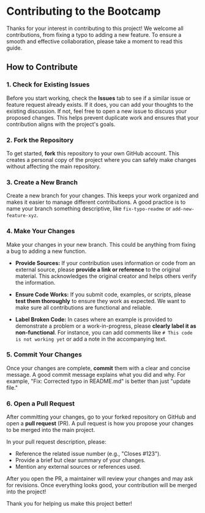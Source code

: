 # Contributing to the Bootcamp

Thanks for your interest in contributing to this project! We welcome all contributions, from fixing a typo to adding a new feature. To ensure a smooth and effective collaboration, please take a moment to read this guide.

## How to Contribute

### 1. **Check for Existing Issues**
Before you start working, check the **Issues** tab to see if a similar issue or feature request already exists. If it does, you can add your thoughts to the existing discussion. If not, feel free to open a new issue to discuss your proposed changes. This helps prevent duplicate work and ensures that your contribution aligns with the project's goals.

### 2. **Fork the Repository**
To get started, **fork** this repository to your own GitHub account. This creates a personal copy of the project where you can safely make changes without affecting the main repository.

### 3. **Create a New Branch**
Create a new branch for your changes. This keeps your work organized and makes it easier to manage different contributions. A good practice is to name your branch something descriptive, like `fix-typo-readme` or `add-new-feature-xyz`.

### 4. **Make Your Changes**
Make your changes in your new branch. This could be anything from fixing a bug to adding a new function.

* **Provide Sources:** If your contribution uses information or code from an external source, please **provide a link or reference** to the original material. This acknowledges the original creator and helps others verify the information.

* **Ensure Code Works:** If you submit code, examples, or scripts, please **test them thoroughly** to ensure they work as expected. We want to make sure all contributions are functional and reliable.

* **Label Broken Code:** In cases where an example is provided to demonstrate a problem or a work-in-progress, please **clearly label it as non-functional**. For instance, you can add comments like `# This code is not working yet` or add a note in the accompanying text.

### 5. **Commit Your Changes**
Once your changes are complete, **commit** them with a clear and concise message. A good commit message explains what you did and why. For example, "Fix: Corrected typo in README.md" is better than just "update file."

### 6. **Open a Pull Request**
After committing your changes, go to your forked repository on GitHub and open a **pull request** (PR). A pull request is how you propose your changes to be merged into the main project.

In your pull request description, please:
* Reference the related issue number (e.g., "Closes #123").
* Provide a brief but clear summary of your changes.
* Mention any external sources or references used.

After you open the PR, a maintainer will review your changes and may ask for revisions. Once everything looks good, your contribution will be merged into the project!

Thank you for helping us make this project better!